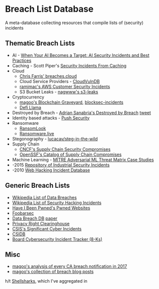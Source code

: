 # Breach List Database
A meta-database collecting resources that compile lists of (security) incidents

## Thematic Breach Lists

* AI - [When Your AI Becomes a Target: AI Security Incidents and Best Practices](https://ojs.aaai.org/index.php/AAAI/article/view/30347)
* Caching - Scott Piper's [Security Incidents From Caching](https://github.com/0xdabbad00/security_incidents_from_caching)
* Cloud
  * [Chris Farris' breaches.cloud](https://breaches.cloud)
  * Cloud Service Providers - [CloudVulnDB](https://cloudvulndb.org)
  * [ramimac's AWS Customer Security Incidents](https://github.com/ramimac/aws-customer-security-incidents)
  * S3 Bucket Leaks - [nagwww's s3-leaks](https://github.com/nagwww/s3-leaks)
* Cryptocurrency 
  * [magoo's Blockchain Graveyard](https://magoo.github.io/Blockchain-Graveyard/), [blocksec-incidents](https://github.com/m4xx101/blocksec-incidents)
  * [Defi Llama](https://defillama.com/hacks)
* Destroyed by Breach - [Adrian Sanabria's Destroyed by Breach](https://docs.google.com/spreadsheets/d/15CTPcgZQenWKDLDTQ2ibveUM4i7Of_n20TzdTi23xcg/edit#gid=0) [tweet](https://twitter.com/sawaba/status/1553938672667566082)
* Identity based attacks - [Push Security](https://pushsecurity.com/blog/identity-attacks-in-the-wild/)
* Ransomware 
  * [RansomLook](https://www.ransomlook.io/recent)
  * [Ransomware.live](https://ransomware.live/#/)
* Stegonography - [lucacav/steg-in-the-wild](https://github.com/lucacav/steg-in-the-wild)
* Supply Chain
  * [CNCF's Supply Chain Security Compromises](https://github.com/cncf/tag-security/tree/main/community/catalog/compromises)
  * [OpenSSF's Catalog of Supply Chain Compromises ](https://docs.google.com/spreadsheets/d/1DhIl2Khh4ugZWX3M9zJgJoO-M2w42aKQzKjD7_-R8q8/edit?gid=0#gid=0)
* Machine Learning - [MITRE Adversarial ML Threat Matrix Case Studies](https://github.com/mitre/advmlthreatmatrix)
* -2015 [Repository of Industrial Security Incidents](https://www.risidata.com/Database)
* -2010 [Web Hacking Incident Database](http://projects.webappsec.org/w/page/13246995/Web-Hacking-Incident-Database)

## Generic Breach Lists

* [Wikipedia List of Data Breaches](https://en.wikipedia.org/wiki/List_of_data_breaches)
* [Wikipedia List of Security Hacking Incidents](https://en.wikipedia.org/wiki/List_of_security_hacking_incidents)
* [Have I Been Pwned's Pwned Websites](https://haveibeenpwned.com/PwnedWebsites)
* [Foobarsec](https://foobarsec.com/)
* [Data Breach DB](https://databreachdb.com/) [paper](https://dl.acm.org/doi/pdf/10.1145/3439873)
* [Privacy Right Clearinghouse](https://privacyrights.org/data-breaches)
* [CSIS's Significant Cyber Incidents](https://www.csis.org/programs/strategic-technologies-program/significant-cyber-incidents)
* [CSIDB](https://www.csidb.net/)
* [Board Cybersecurity Incident Tracker (8-Ks)](https://www.board-cybersecurity.com/incidents/tracker/)

## Misc

* [magoo's analysis of every CA breach notification in 2017](https://medium.com/starting-up-security/learning-from-californias-data-breaches-f63920820626)
* [magoo's collection of breach blog posts](https://scrty.io/breach-blog-posts)

h/t [Shellsharks](https://shellsharks.com/infosec-tools#breaches-incidents--leaks), which I've aggregated in 
